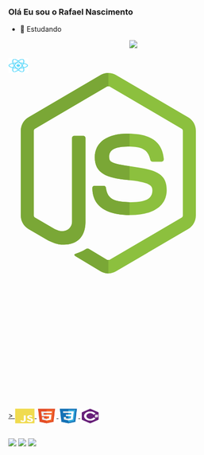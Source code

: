 ### Olá Eu sou o Rafael Nascimento 

- 🌱 Estudando

<div align="center">
  <a href="https://github.com/RafaDev01">
  <img height="180em" src="https://github-readme-stats.vercel.app/api/top-langs/?username=RafaDev01&layout=compact&langs_count=7&theme=dracula"/>
</div>

<div style="display: inline_block"><br>
  <img align="center" alt="Rafa-React" height="30" width="40" src="https://raw.githubusercontent.com/devicons/devicon/master/icons/react/react-original.svg">
  <svg xmlns="http://www.w3.org/2000/svg" enable-background="new 0 0 24 24" viewBox="0 0 30 40" id="node-js">
  <path fill="#8CC03E" d="M9.413,21.027c-0.615,0.356-0.732,0.4-1.311,0.604c-0.14,0.048-0.352,0.133,0.081,0.381l2.899,1.738c0.276,0.163,0.597,0.248,0.911,0.248L11.995,24c0.32,0,0.634-0.086,0.912-0.248l8.682-5.076c0.563-0.334,0.911-0.948,0.911-1.606V6.922c0-0.662-0.347-1.276-0.911-1.604l-8.682-5.082c-0.546-0.313-1.274-0.313-1.824,0L2.411,5.313C1.848,5.642,1.5,6.26,1.5,6.917v10.149c0,0.662,0.347,1.276,0.911,1.604l2.275,1.329c1.101,0.552,1.495,0.552,1.997,0.552c1.631,0,2.571-1,2.571-2.743V7.785c0-0.143-0.117-0.252-0.254-0.252H7.901c-0.142,0-0.254,0.109-0.254,0.252v10.018c0,0.776-0.79,1.543-2.082,0.891l-2.379-1.39C3.103,17.262,3.05,17.166,3.05,17.07V6.922c0-0.098,0.053-0.194,0.136-0.242l8.672-5.077h0.267l8.677,5.072c0.084,0.052,0.136,0.142,0.136,0.242V17.07c0,0.095-0.051,0.19-0.131,0.237l-8.682,5.077h-0.267L9.63,21.047L9.413,21.027L9.413,21.027z"></path>
  <path fill="#7AA736" d="M9.413,21.027c-0.615,0.356-0.732,0.4-1.311,0.604c-0.14,0.048-0.352,0.133,0.081,0.381l2.899,1.738c0.276,0.163,0.597,0.248,0.911,0.248L11.995,24c0.002,0,0.003,0,0.005,0v-1.615h-0.142L9.63,21.047L9.413,21.027L9.413,21.027z M11.997,0c-0.319,0-0.639,0.078-0.914,0.235L2.411,5.313C1.848,5.642,1.5,6.26,1.5,6.917v10.149c0,0.662,0.347,1.276,0.911,1.604l2.275,1.329c1.101,0.552,1.495,0.552,1.997,0.552c1.631,0,2.571-1,2.571-2.743V7.785c0-0.143-0.117-0.252-0.254-0.252H7.901c-0.142,0-0.254,0.109-0.254,0.252v10.018c0,0.571-0.427,1.137-1.167,1.137c-0.266,0-0.573-0.073-0.915-0.246l-2.379-1.39C3.103,17.262,3.05,17.166,3.05,17.07V6.922c0-0.098,0.053-0.194,0.136-0.242l8.672-5.077H12V0C11.999,0,11.998,0,11.997,0L11.997,0z"></path>
  <path fill="#8CC03E" d="M14.674,15.47c-2.299,0-2.802-0.587-2.97-1.744c-0.019-0.124-0.123-0.214-0.249-0.214h-1.123c-0.142,0-0.249,0.113-0.249,0.252c0,1.482,0.795,3.248,4.597,3.248c2.744-0.006,4.325-1.105,4.325-3.02l-0.003,0.001c0-1.9-1.269-2.404-3.935-2.763c-2.698-0.361-2.97-0.547-2.97-1.186c0-0.528,0.231-1.233,2.229-1.233c1.781,0,2.44,0.391,2.712,1.609c0.023,0.115,0.128,0.2,0.245,0.2h1.128l0.184-0.081l0.065-0.195c-0.173-2.1-1.551-3.076-4.333-3.076c-2.476,0-3.953,1.058-3.953,2.834c0,1.924,1.471,2.457,3.845,2.694c2.844,0.282,3.064,0.706,3.064,1.273C17.283,15.051,16.503,15.47,14.674,15.47L14.674,15.47z"></path>
  <path fill="#7AA736" d="M11.455,13.512h-1.123c-0.142,0-0.249,0.113-0.249,0.252c0,1.464,0.776,3.206,4.461,3.247v-1.542c-2.188-0.022-2.675-0.609-2.84-1.744C11.685,13.601,11.581,13.512,11.455,13.512L11.455,13.512z M14.327,7.269c-2.476,0-3.953,1.058-3.953,2.834c0,1.924,1.471,2.457,3.845,2.694c0.112,0.011,0.221,0.022,0.325,0.034v-1.673c-2.211-0.317-2.446-0.519-2.446-1.113c0-0.528,0.231-1.233,2.229-1.233c0.075,0,0.147,0.001,0.218,0.002V7.271C14.473,7.269,14.4,7.269,14.327,7.269L14.327,7.269z"></path>
</svg>
>
  <img align="center" alt="Rafa-Js" height="30" width="40" src="https://raw.githubusercontent.com/devicons/devicon/master/icons/javascript/javascript-plain.svg">
  <img align="center" alt="Rafa-HTML" height="30" width="40" src="https://raw.githubusercontent.com/devicons/devicon/master/icons/html5/html5-original.svg">
  <img align="center" alt="Rafa-CSS" height="30" width="40" src="https://raw.githubusercontent.com/devicons/devicon/master/icons/css3/css3-original.svg">
  <img align="center" alt="Rafa-CSS" height="30" width="40" src="https://raw.githubusercontent.com/devicons/devicon/master/icons/csharp/csharp-plain.svg">
</div>
  
  ##
 
<div> 
  <a href = "mailto:rflwwe123@hotmail.com"><img src="https://img.shields.io/badge/Microsoft_Outlook-0078D4?style=for-the-badge&logo=microsoft-outlook&logoColor=white"></a>
  <a href = "mailto:rflwweita2@gmail.com"><img src="https://img.shields.io/badge/-Gmail-%23333?style=for-the-badge&logo=gmail&logoColor=white" target="_blank"></a>
  <a href="https://www.linkedin.com/in/rafael-do-nascimento-santos-554178218/" target="_blank"><img src="https://img.shields.io/badge/-LinkedIn-%230077B5?style=for-the-badge&logo=linkedin&logoColor=white"></a> 
  
 
</div>
